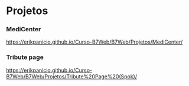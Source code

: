 # Projetos

### MediCenter
https://erikpanicio.github.io/Curso-B7Web/B7Web/Projetos/MediCenter/

### Tribute page
https://erikpanicio.github.io/Curso-B7Web/B7Web/Projetos/Tribute%20Page%20(Spok)/
 
